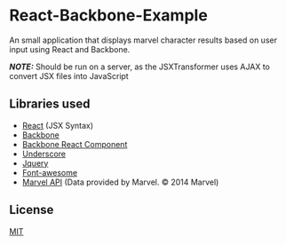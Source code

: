 React-Backbone-Example
=========================

An small application that displays marvel character results based on user input using React and Backbone.

***NOTE:*** Should be run on a server, as the JSXTransformer uses AJAX to convert JSX files into JavaScript

## Libraries used
- [React](http://facebook.github.io/react/index.html) (JSX Syntax)
- [Backbone](http://backbonejs.org/)
- [Backbone React Component](https://github.com/magalhas/backbone-react-component)
- [Underscore](http://underscorejs.org/)
- [Jquery](http://jquery.com/)
- [Font-awesome](http://fortawesome.github.io/Font-Awesome/)
- [Marvel API](http://developer.marvel.com/) (Data provided by Marvel. © 2014 Marvel)

## License
[MIT](https://github.com/larsonjj/react-backbone-example/blob/master/LICENSE)

